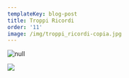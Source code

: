 ```yaml
---
templateKey: blog-post
title: Troppi Ricordi
order: '11'
image: /img/troppi_ricordi-copia.jpg
---
```

![null](/img/librotaddei.png)

![](/img/screen-shot-2019-01-13-at-14.37.48.png)
